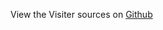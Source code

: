 
<!--
FrozenIsBool False
-->

View the Visiter sources on [Github](https://github.com/Ledoux/ShareYourSystem/tree/master/ShareYourSystem/Walkers/Installer)

